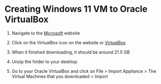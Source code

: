 # Creating Windows 11 VM to Oracle VirtualBox 

1. Navigate to the [Microsoft](https://developer.microsoft.com/en-us/windows/downloads/virtual-machines/) website

2. Click on the VirtualBox icon on the website or [VirtualBox](https://aka.ms/windev_VM_virtualbox)

3. When it finished downloading, it should be around 21.5 GB

4. Unzip the folder to your desktop

5. Go to your Oracle VirtualBox and click on File > Import Appliance > The Virtual Machines that you downloaded > Import 

